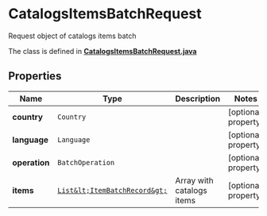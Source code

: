 

# CatalogsItemsBatchRequest

Request object of catalogs items batch

The class is defined in **[CatalogsItemsBatchRequest.java](../../src/main/java/org/openapitools/model/CatalogsItemsBatchRequest.java)**

## Properties

Name | Type | Description | Notes
------------ | ------------- | ------------- | -------------
**country** | `Country` |  |  [optional property]
**language** | `Language` |  |  [optional property]
**operation** | `BatchOperation` |  |  [optional property]
**items** | [`List&lt;ItemBatchRecord&gt;`](ItemBatchRecord.md) | Array with catalogs items |  [optional property]






